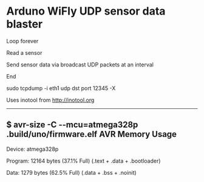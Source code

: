 Arduno WiFly UDP sensor data blaster
=====
Loop forever

  Read a sensor


  Send sensor data via broadcast UDP packets at an interval

End


 sudo tcpdump -i eth1 udp dst port 12345 -X


Uses inotool from http://inotool.org


------------
$ avr-size -C --mcu=atmega328p .build/uno/firmware.elf 
AVR Memory Usage
----------------
Device: atmega328p

Program:   12164 bytes (37.1% Full)
(.text + .data + .bootloader)

Data:       1279 bytes (62.5% Full)
(.data + .bss + .noinit)

